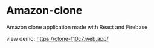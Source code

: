 # Amazon-clone
Amazon clone application made with React and Firebase

view demo: https://clone-110c7.web.app/
